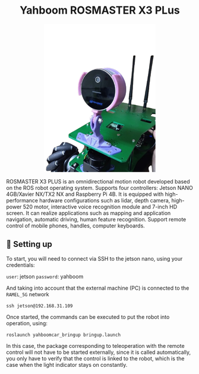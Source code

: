 <div align="center">

  # Yahboom ROSMASTER X3 PLus

</div>

<p align="center">
  <img src="docs/robot.png" width=300 />
</p>

ROSMASTER X3 PLUS is an omnidirectional motion robot developed based on the ROS robot operating system.
Supports four controllers: Jetson NANO 4GB/Xavier NX/TX2 NX and Raspberry Pi 4B.
It is equipped with high-performance hardware configurations such as lidar, depth camera, high-power 520 motor, interactive voice recognition module and 7-inch HD screen.
It can realize applications such as mapping and application navigation, automatic driving, human feature recognition.
Support remote control of mobile phones, handles, computer keyboards.

## :wrench: Setting up

To start, you will need to connect via SSH to the jetson nano, using your credentials:

`user`: jetson
`password`: yahboom

And taking into account that the external machine (PC) is connected to the `RAMEL_5G` network


```
ssh jetson@192.168.31.109
```

Once started, the commands can be executed to put the robot into operation, using:

```
roslaunch yahboomcar_bringup bringup.launch
```

In this case, the package corresponding to teleoperation with the remote control will not have to be started externally, since it is called automatically, you only have to verify that the control is linked to the robot, which is the case when the light indicator stays on constantly.

